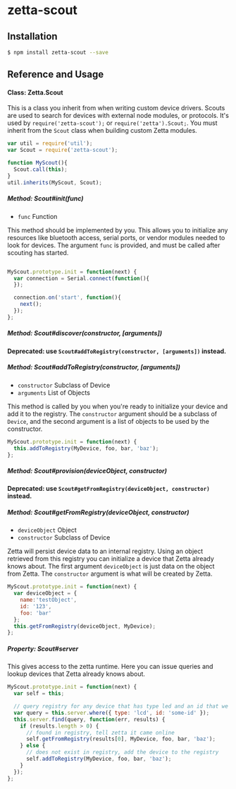 # zetta-scout

## Installation

```bash
$ npm install zetta-scout --save
```

## Reference and Usage

#### Class: Zetta.Scout

This is a class you inherit from when writing custom device drivers. Scouts are used to search for devices with external node modules, or protocols.
It's used by `require('zetta-scout');` or `require('zetta').Scout;`. You must inherit from the `Scout` class when building custom Zetta modules.

```js
var util = require('util');
var Scout = require('zetta-scout');

function MyScout(){
  Scout.call(this);
}
util.inherits(MyScout, Scout);
```


##### Method: Scout#init(func)

* `func` Function

This method should be implemented by you. This allows you to initialize any resources like bluetooth access, serial ports, or
vendor modules needed to look for devices. The argument `func` is provided, and must be called after scouting has started.

```js

MyScout.prototype.init = function(next) {
  var connection = Serial.connect(function(){
  });

  connection.on('start', function(){
    next();
  });
};

```

##### Method: Scout#discover(constructor, [arguments])
**Deprecated: use `Scout#addToRegistry(constructor, [arguments])` instead.**

##### Method: Scout#addToRegistry(constructor, [arguments])

* `constructor` Subclass of Device
* `arguments` List of Objects

This method is called by you when you're ready to initialize your device and add it to the registry. The `constructor` argument should be a subclass of `Device`, and the second argument is a list of objects to be used by the constructor.

```js
MyScout.prototype.init = function(next) {
  this.addToRegistry(MyDevice, foo, bar, 'baz');
};

```

##### Method: Scout#provision(deviceObject, constructor)
**Deprecated: use `Scout#getFromRegistry(deviceObject, constructor)` instead.**

##### Method: Scout#getFromRegistry(deviceObject, constructor)

* `deviceObject` Object
* `constructor` Subclass of Device

Zetta will persist device data to an internal registry. Using an object retrieved from this registry you can initialize a device that Zetta already knows about. The first argument `deviceObject` is just data on the object from Zetta. The `constructor` argument is what will be created by Zetta.

```js
MyScout.prototype.init = function(next) {
  var deviceObject = {
    name:'testObject',
    id: '123',
    foo: 'bar'
  };
  this.getFromRegistry(deviceObject, MyDevice);
};
```

##### Property: Scout#server

This gives access to the zetta runtime. Here you can issue queries and lookup devices that Zetta already knows about.


```js
MyScout.prototype.init = function(next) {
  var self = this;

  // query registry for any device that has type led and an id that we know of.
  var query = this.server.where({ type: 'lcd', id: 'some-id' });
  this.server.find(query, function(err, results) {
    if (results.length > 0) {
      // found in registry, tell zetta it came online
      self.getFromRegistry(results[0], MyDevice, foo, bar, 'baz');
    } else {
      // does not exist in registry, add the device to the registry
      self.addToRegistry(MyDevice, foo, bar, 'baz');
    }
  });
};

```
